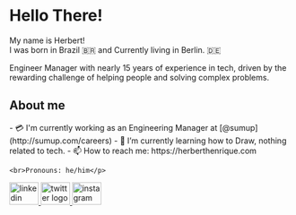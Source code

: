 <h1 align="left">Hello There!</h1>
<p align="left">My name is Herbert!<br>I was born in Brazil 🇧🇷 and Currently living in Berlin.  🇩🇪</p>
<p align="left">Engineer Manager with nearly 15 years of experience in tech, driven by the rewarding challenge of helping people and solving complex problems.</p>

<h2 align="left">About me</h2>
<p align="left">
  - 💳 I'm currently working as an Engineering Manager at [@sumup](http://sumup.com/careers) <be>
  - 🌱 I’m currently learning how to Draw, nothing related to tech.    <be>
    - 📫 How to reach me: https://herberthenrique.com <br>
    
    <br>Pronouns: he/him</p>


<div align="left">
  <a href="https://linkedin.com/in/herberthenrique" target="_blank">
    <img src="https://raw.githubusercontent.com/maurodesouza/profile-readme-generator/master/src/assets/icons/social/linkedin/default.svg" width="52" height="40" alt="linkedin logo"  />
  </a>
  <a href="https://twitter.com/herberth3nrique" target="_blank">
    <img src="https://raw.githubusercontent.com/maurodesouza/profile-readme-generator/master/src/assets/icons/social/twitter/default.svg" width="52" height="40" alt="twitter logo"  />
  </a>
  <a href="https://www.instagram.com/herberthenriquepinto/" target="_blank">
    <img src="https://raw.githubusercontent.com/maurodesouza/profile-readme-generator/master/src/assets/icons/social/instagram/default.svg" width="52" height="40" alt="instagram logo"  />
  </a>
</div>

###
